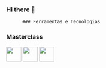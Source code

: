 ### Hi there 👋


          ### Ferramentas e Tecnologias
### Masterclass
<img loading="lazy" src="https://cdn.jsdelivr.net/gh/devicons/devicon/icons/amazonwebservices/amazonwebservices-original.svg" width="40" height="40"/>                    <img loading="lazy" src="https://cdn.jsdelivr.net/gh/devicons/devicon/icons/terraform/terraform-original.svg" width="40" height="40"/>                    <img loading="lazy" src="https://cdn.jsdelivr.net/gh/devicons/devicon/icons/git/git-original.svg" width="40" height="40"/>

          


          
          
